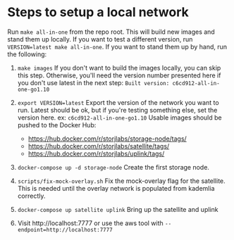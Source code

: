 Steps to setup a local network
==============================

Run `make all-in-one` from the repo root. This will build new images and stand
them up locally. If you want to test a different version, run
`VERSION=latest make all-in-one`. If you want to stand them up by hand, run the
following:

1. `make images`
   If you don't want to build the images locally, you can skip this step.
   Otherwise, you'll need the version number presented here if you don't use
   latest in the next step:
   `Built version: c6cd912-all-in-one-go1.10`

2. `export VERSION=latest`
   Export the version of the network you want to run. Latest should be ok, but
   if you're testing something else, set the version here. ex: `c6cd912-all-in-one-go1.10`
   Usable images should be pushed to the Docker Hub:
   - https://hub.docker.com/r/storjlabs/storage-node/tags/
   - https://hub.docker.com/r/storjlabs/satellite/tags/
   - https://hub.docker.com/r/storjlabs/uplink/tags/

3. `docker-compose up -d storage-node`
   Create the first storage node.

4. `scripts/fix-mock-overlay.sh`
   Fix the mock-overlay flag for the satellite. This is needed until the overlay
   network is populated from kademlia correctly.

5. `docker-compose up satellite uplink`
   Bring up the satellite and uplink

6. Visit http://localhost:7777 or use the aws tool with `--endpoint=http://localhost:7777`

